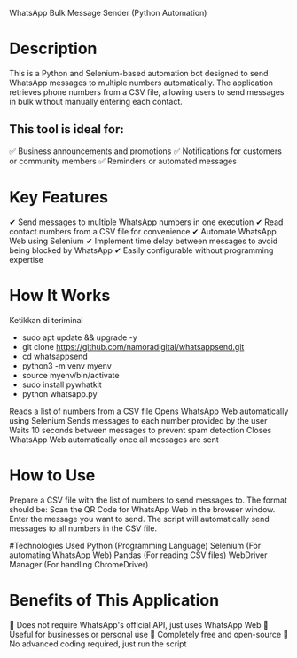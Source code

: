 WhatsApp Bulk Message Sender (Python Automation)

# Description
This is a Python and Selenium-based automation bot designed to send WhatsApp messages to multiple numbers automatically. The application retrieves phone numbers from a CSV file, allowing users to send messages in bulk without manually entering each contact.

## This tool is ideal for:
✅ Business announcements and promotions
✅ Notifications for customers or community members
✅ Reminders or automated messages

# Key Features
✔ Send messages to multiple WhatsApp numbers in one execution
✔ Read contact numbers from a CSV file for convenience
✔ Automate WhatsApp Web using Selenium
✔ Implement time delay between messages to avoid being blocked by WhatsApp
✔ Easily configurable without programming expertise

# How It Works
Ketikkan di teriminal 
* sudo apt update && upgrade -y
* git clone https://github.com/namoradigital/whatsappsend.git
* cd whatsappsend
* python3 -m venv myenv
* source myenv/bin/activate
* sudo install pywhatkit
* python whatsapp.py

Reads a list of numbers from a CSV file
Opens WhatsApp Web automatically using Selenium
Sends messages to each number provided by the user
Waits 10 seconds between messages to prevent spam detection
Closes WhatsApp Web automatically once all messages are sent

# How to Use
Prepare a CSV file with the list of numbers to send messages to. The format should be:
Scan the QR Code for WhatsApp Web in the browser window.
Enter the message you want to send.
The script will automatically send messages to all numbers in the CSV file.

#Technologies Used
Python (Programming Language)
Selenium (For automating WhatsApp Web)
Pandas (For reading CSV files)
WebDriver Manager (For handling ChromeDriver)

# Benefits of This Application
🔹 Does not require WhatsApp's official API, just uses WhatsApp Web
🔹 Useful for businesses or personal use
🔹 Completely free and open-source
🔹 No advanced coding required, just run the script

